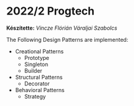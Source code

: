 # 2022/2 Progtech 

**Készítette:**
*Vincze Flórián*
*Váraljai Szabolcs*

The Following Design Patterns are implemented:
- Creational Patterns 
  - Prototype
  - Singleton
  - Builder
- Structural Patterns
  - Decorator
- Behavioral Patterns
  - Strategy